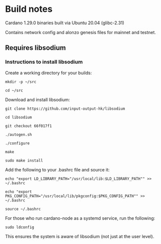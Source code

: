 # Build notes

Cardano 1.29.0 binaries built via Ubuntu 20.04 (glibc-2.31)

Contains network config and alonzo genesis files for mainnet and testnet.

## Requires libsodium

### Instructions to install libsodium

Create a working directory for your builds:

```
mkdir -p ~/src

cd ~/src
```

Download and install libsodium:

```
git clone https://github.com/input-output-hk/libsodium

cd libsodium

git checkout 66f017f1

./autogen.sh

./configure

make

sudo make install
```

Add the following to your .bashrc file and source it:

```
echo "export LD_LIBRARY_PATH="/usr/local/lib:$LD_LIBRARY_PATH"" >> ~/.bashrc

echo "export PKG_CONFIG_PATH="/usr/local/lib/pkgconfig:$PKG_CONFIG_PATH"" >> ~/.bashrc

source ~/.bashrc
```

For those who run cardano-node as a systemd service, run the following:

```
sudo ldconfig
```

This ensures the system is aware of libsodium (not just at the user level).
